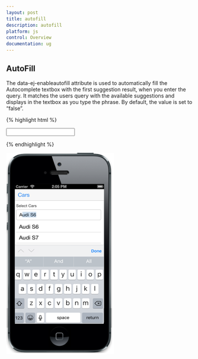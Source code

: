 ```yaml
---
layout: post
title: autofill
description: autofill
platform: js
control: Overview
documentation: ug
---
```


## AutoFill

The data-ej-enableautofill attribute is used to automatically fill the Autocomplete textbox with the first suggestion result, when you enter the query. It matches the users query with the available suggestions and displays in the textbox as you type the phrase. By default, the value is set to “false”.

{% highlight html %}

<input id="autocomplete_sample" data-role="ejmautocomplete" data-ej-enableautofill=true data-ej-datasource="window.datasrc" data-ej-filtertype="startswith" data-ej-fields-text="name" />


{% endhighlight %}




![](AutoFill_images\autofill_img1.png)

